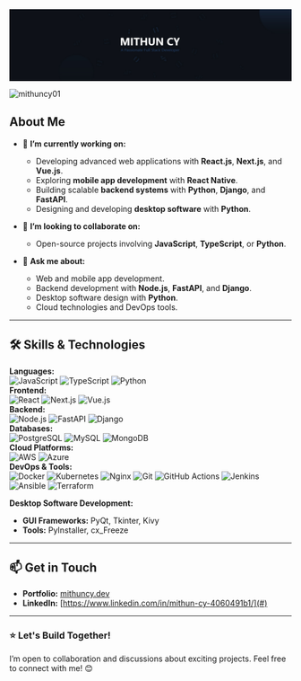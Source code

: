 <img align="center" src="./github-cover.jpg" alt="cover"/>

<p align="left">
  <img
    src="https://komarev.com/ghpvc/?username=mithuncy01&label=Profile%20views&color=0e75b6&style=flat"
    alt="mithuncy01"
  />
</p>

<h2>About Me </h2>

- 🔭 **I’m currently working on:**  
  - Developing advanced web applications with **React.js**, **Next.js**, and **Vue.js**.  
  - Exploring **mobile app development** with **React Native**.  
  - Building scalable **backend systems** with **Python**, **Django**, and **FastAPI**.  
  - Designing and developing **desktop software** with **Python**.  

- 👯 **I’m looking to collaborate on:**  
  - Open-source projects involving **JavaScript**, **TypeScript**, or **Python**.  

- 💬 **Ask me about:**  
  - Web and mobile app development.  
  - Backend development with **Node.js**, **FastAPI**, and **Django**.  
  - Desktop software design with **Python**.  
  - Cloud technologies and DevOps tools.  

---

## 🛠️ Skills & Technologies  

<div style={{ display: "flex", flexDirection: "column", gap: "10px" }}>
  <div>
    <strong>Languages:</strong>
    <div>
      <img
        alt="JavaScript"
        src="https://img.shields.io/badge/-JavaScript-F7DF1E?logo=javascript&logoColor=black&style=flat"
      />
      <img
        alt="TypeScript"
        src="https://img.shields.io/badge/-TypeScript-3178C6?logo=typescript&logoColor=white&style=flat"
      />
      <img
        alt="Python"
        src="https://img.shields.io/badge/-Python-3776AB?logo=python&logoColor=white&style=flat"
      />
    </div>
  </div>
  <div>
    <strong>Frontend:</strong>
    <div>
      <img
        alt="React"
        src="https://img.shields.io/badge/-React-61DAFB?logo=react&logoColor=white&style=flat"
      />
      <img
        alt="Next.js"
        src="https://img.shields.io/badge/-Next.js-000000?logo=next.js&logoColor=white&style=flat"
      />
      <img
        alt="Vue.js"
        src="https://img.shields.io/badge/-Vue.js-4FC08D?logo=vue.js&logoColor=white&style=flat"
      />
    </div>
  </div>
  <div>
    <strong>Backend:</strong>
    <div>
      <img
        alt="Node.js"
        src="https://img.shields.io/badge/-Node.js-339933?logo=node.js&logoColor=white&style=flat"
      />
      <img
        alt="FastAPI"
        src="https://img.shields.io/badge/-FastAPI-009688?logo=fastapi&logoColor=white&style=flat"
      />
      <img
        alt="Django"
        src="https://img.shields.io/badge/-Django-092E20?logo=django&logoColor=white&style=flat"
      />
    </div>
  </div>
  <div>
    <strong>Databases:</strong>
    <div>
      <img
        alt="PostgreSQL"
        src="https://img.shields.io/badge/-PostgreSQL-336791?logo=postgresql&logoColor=white&style=flat"
      />
      <img
        alt="MySQL"
        src="https://img.shields.io/badge/-MySQL-4479A1?logo=mysql&logoColor=white&style=flat"
      />
      <img
        alt="MongoDB"
        src="https://img.shields.io/badge/-MongoDB-47A248?logo=mongodb&logoColor=white&style=flat"
      />
    </div>
  </div>
  <div>
    <strong>Cloud Platforms:</strong>
    <div>
      <img
        alt="AWS"
        src="https://img.shields.io/badge/-AWS-232F3E?logo=amazon-aws&logoColor=white&style=flat"
      />
      <img
        alt="Azure"
        src="https://img.shields.io/badge/-Azure-0078D4?logo=microsoft-azure&logoColor=white&style=flat"
      />
    </div>
  </div>
  <div>
    <strong>DevOps & Tools:</strong>
    <div>
      <img
        alt="Docker"
        src="https://img.shields.io/badge/-Docker-2496ED?logo=docker&logoColor=white&style=flat"
      />
      <img
        alt="Kubernetes"
        src="https://img.shields.io/badge/-Kubernetes-326CE5?logo=kubernetes&logoColor=white&style=flat"
      />
      <img
        alt="Nginx"
        src="https://img.shields.io/badge/-Nginx-009639?logo=nginx&logoColor=white&style=flat"
      />
      <img
        alt="Git"
        src="https://img.shields.io/badge/-Git-F05032?logo=git&logoColor=white&style=flat"
      />
      <img
        alt="GitHub Actions"
        src="https://img.shields.io/badge/-GitHub%20Actions-2088FF?logo=github-actions&logoColor=white&style=flat"
      />
      <img
        alt="Jenkins"
        src="https://img.shields.io/badge/-Jenkins-D24939?logo=jenkins&logoColor=white&style=flat"
      />
      <img
        alt="Ansible"
        src="https://img.shields.io/badge/-Ansible-EE0000?logo=ansible&logoColor=white&style=flat"
      />
      <img
        alt="Terraform"
        src="https://img.shields.io/badge/-Terraform-7B42BC?logo=terraform&logoColor=white&style=flat"
      />
    </div>
  </div>
</div>


 


**Desktop Software Development:**  
- **GUI Frameworks:** PyQt, Tkinter, Kivy  
- **Tools:** PyInstaller, cx_Freeze  

---

## 📫 Get in Touch  

- **Portfolio:** [mithuncy.dev](#)  
- **LinkedIn:** [https://www.linkedin.com/in/mithun-cy-4060491b1/](#)  


---

### ⭐ Let's Build Together!  
I’m open to collaboration and discussions about exciting projects. Feel free to connect with me! 😊  


